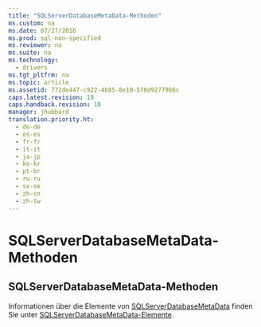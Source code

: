 ```yaml
---
title: "SQLServerDatabaseMetaData-Methoden"
ms.custom: na
ms.date: 07/27/2016
ms.prod: sql-non-specified
ms.reviewer: na
ms.suite: na
ms.technology: 
  - drivers
ms.tgt_pltfrm: na
ms.topic: article
ms.assetid: 772de447-c922-4b85-8e10-5f0d9277966c
caps.latest.revision: 18
caps.handback.revision: 18
manager: jhubbard
translation.priority.ht: 
  - de-de
  - es-es
  - fr-fr
  - it-it
  - ja-jp
  - ko-kr
  - pt-br
  - ru-ru
  - sv-se
  - zh-cn
  - zh-tw
---
```

# SQLServerDatabaseMetaData-Methoden
    
## SQLServerDatabaseMetaData\-Methoden  
 Informationen über die Elemente von [SQLServerDatabaseMetaData](../content/SQLServerDatabaseMetaData-Class.md) finden Sie unter [SQLServerDatabaseMetaData-Elemente](../content/SQLServerDatabaseMetaData-Members.md).  
  
  
